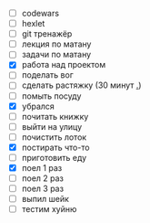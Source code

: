 - [ ] codewars
- [ ] hexlet
- [ ] git тренажёр
- [ ] лекция по матану
- [ ] задачи по матану
- [x] работа над проектом
- [ ] поделать вог
- [ ] сделать растяжку (30 минут [.](https://www.youtube.com/watch?v=qULTwquOuT4))
- [ ] помыть посуду
- [x] убрался
- [ ] почитать книжку
- [ ] выйти на улицу 
- [ ] почистить лоток
- [x] постирать что-то
- [ ] приготовить еду
- [x] поел 1 раз
- [ ] поел 2 раз
- [ ] поел 3 раз
- [ ] выпил шейк
- [ ] тестим хуйню